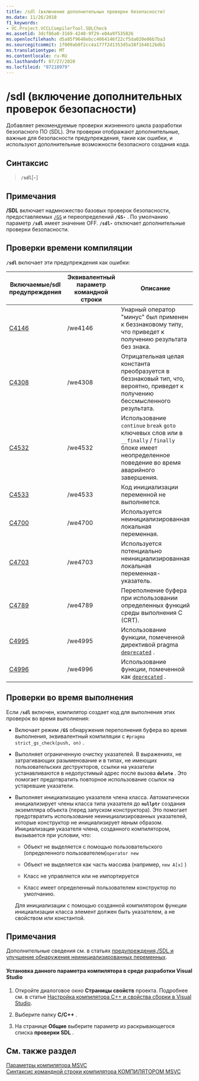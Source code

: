 ```yaml
---
title: /sdl (включение дополнительных проверок безопасности)
ms.date: 11/26/2018
f1_keywords:
- VC.Project.VCCLCompilerTool.SDLCheck
ms.assetid: 3dcf86a0-3169-4240-9f29-e04a9f535826
ms.openlocfilehash: d5a85f9648ebcc4064146f22cf5da020e06b7ba3
ms.sourcegitcommit: 1f009ab0f2cc4a177f2d1353d5a38f164612bdb1
ms.translationtype: MT
ms.contentlocale: ru-RU
ms.lasthandoff: 07/27/2020
ms.locfileid: "87218979"
---
```

# <a name="sdl-enable-additional-security-checks"></a>/sdl (включение дополнительных проверок безопасности)

Добавляет рекомендуемые проверки жизненного цикла разработки безопасного ПО (SDL). Эти проверки отображают дополнительные, важные для безопасности предупреждения, такие как ошибки, и используют дополнительные возможности безопасного создания кода.

## <a name="syntax"></a>Синтаксис

> **`/sdl`**[**`-`**]

## <a name="remarks"></a>Примечания

**/SDL** включает надмножество базовых проверок безопасности, предоставляемых [`/GS`](gs-buffer-security-check.md) и переопределений **`/GS-`** . По умолчанию параметр **`/sdl`** имеет значение OFF. **`/sdl-`** отключает дополнительные проверки безопасности.

## <a name="compile-time-checks"></a>Проверки времени компиляции

**`/sdl`** включает эти предупреждения как ошибки:

|Включаемые/sdl предупреждения|Эквивалентный параметр командной строки|Описание|
|------------------------------|-------------------------------------|-----------------|
|[C4146](../../error-messages/compiler-warnings/compiler-warning-level-2-c4146.md)|/we4146|Унарный оператор "минус" был применен к беззнаковому типу, что приведет к получению результата без знака.|
|[C4308](../../error-messages/compiler-warnings/compiler-warning-level-2-c4308.md)|/we4308|Отрицательная целая константа преобразуется в беззнаковый тип, что, вероятно, приведет к получению бессмысленного результата.|
|[C4532](../../error-messages/compiler-warnings/compiler-warning-level-1-c4532.md)|/we4532|Использование `continue` `break` `goto` ключевых слов или в `__finally` / `finally` блоке имеет неопределенное поведение во время аварийного завершения.|
|[C4533](../../error-messages/compiler-warnings/compiler-warning-level-1-c4533.md)|/we4533|Код инициализации переменной не выполняется.|
|[C4700](../../error-messages/compiler-warnings/compiler-warning-level-1-and-level-4-c4700.md)|/we4700|Используется неинициализированная локальная переменная.|
|[C4703](../../error-messages/compiler-warnings/compiler-warning-level-4-c4703.md)|/we4703|Используется потенциально неинициализированная локальная переменная-указатель.|
|[C4789](../../error-messages/compiler-warnings/compiler-warning-level-1-c4789.md)|/we4789|Переполнение буфера при использовании определенных функций среды выполнения C (CRT).|
|[C4995](../../error-messages/compiler-warnings/compiler-warning-level-3-c4995.md)|/we4995|Использование функции, помеченной директивой pragma [`deprecated`](../../preprocessor/deprecated-c-cpp.md) .|
|[C4996](../../error-messages/compiler-warnings/compiler-warning-level-3-c4996.md)|/we4996|Использование функции, помеченной как [`deprecated`](../../cpp/deprecated-cpp.md) .|

## <a name="runtime-checks"></a>Проверки во время выполнения

Если **`/sdl`** включен, компилятор создает код для выполнения этих проверок во время выполнения:

- Включает режим **`/GS`** обнаружения переполнения буфера во время выполнения, эквивалентный компиляции с `#pragma strict_gs_check(push, on)` .

- Выполняет ограниченную очистку указателей. В выражениях, не затрагивающих разыменование и в типах, не имеющих пользовательских деструкторов, ссылки на указатели устанавливаются в недопустимый адрес после вызова **`delete`** . Это помогает предотвратить повторное использование ссылок на устаревшие указатели.

- Выполняет инициализацию указателя члена класса. Автоматически инициализирует члены класса типа указателя до **`nullptr`** создания экземпляра объекта (перед запуском конструктора). Это помогает предотвратить использование неинициализированных указателей, которые конструктор не инициализирует явным образом. Инициализация указателя члена, созданного компилятором, вызывается при условии, что:

  - Объект не выделяется с помощью пользовательского (определенного пользователем)`operator new`

  - Объект не выделяется как часть массива (например, `new A[x]` )

  - Класс не управляется или не импортируется

  - Класс имеет определенный пользователем конструктор по умолчанию.

  Для инициализации с помощью созданной компилятором функции инициализации класса элемент должен быть указателем, а не свойством или константой.

## <a name="remarks"></a>Примечания

Дополнительные сведения см. в статьях [предупреждения,/SDL и улучшение обнаружения неинициализированных переменных](https://cloudblogs.microsoft.com/microsoftsecure/2012/06/06/warnings-sdl-and-improving-uninitialized-variable-detection/).

#### <a name="to-set-this-compiler-option-in-the-visual-studio-development-environment"></a>Установка данного параметра компилятора в среде разработки Visual Studio

1. Откройте диалоговое окно **Страницы свойств** проекта. Подробнее см. в статье [Настройка компилятора C++ и свойства сборки в Visual Studio](../working-with-project-properties.md).

1. Выберите папку **C/C++** .

1. На странице **Общие** выберите параметр из раскрывающегося списка **проверки SDL** .

## <a name="see-also"></a>См. также раздел

[Параметры компилятора MSVC](compiler-options.md)<br/>
[Синтаксис командной строки компилятора КОМПИЛЯТОРОМ MSVC](compiler-command-line-syntax.md)
